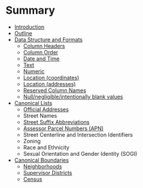 # Summary

* [Introduction](README.md)
* [Outline](chapter1.md)
* [Data Structure and Formats](formats.md)
  * [Column Headers](column-headers.md)
  * [Column Order](column-order.md)
  * [Date and Time](date-and-time.md)
  * [Text](text.md)
  * [Numeric](numeric.md)
  * [Location \(coordinates\)](location-coordinates.md)
  * [Location \(addresses\)](addresses.md)
  * [Reserved Column Names](reserved-column-names.md)
  * [Null/negligible/intentionally blank values](nullnegligible-values.md)
* [Canonical Lists](canonical-lists.md)
  * [Official Addresses](canonical-lists/address-numbers.md)
  * Street Names
  * [Street Suffix Abbreviations](canonical-lists/postal-service-street-suffix-abbreviations.md)
  * [Assessor Parcel Numbers \(APN\)](canonical-lists/assessor-parcel-numbers-apn.md)
  * Street Centerline and Intersection Identifiers
  * Zoning
  * Race and Ethnicity
  * Sexual Orientation and Gender Identity \(SOGI\)
* [Canonical Boundaries](boundaries/intro.md)
  * [Neighborhoods](boundaries/neighborhoods.md)
  * [Supervisor Districts](boundaries/supervisor_districts.md)
  * [Census](boundaries/census.md)

